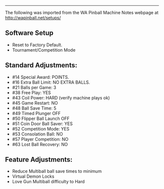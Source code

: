***
The following was imported from the WA Pinball Machine Notes webpage at http://wapinball.net/setups/
## Software Setup
-   Reset to Factory Default.
-   Tournament/Competition Mode
## Standard Adjustments:
-   #14 Special Award: POINTS.
-   #16 Extra Ball Limit: NO EXTRA BALLS.
-   #21 Balls per Game: 3
-   #38 Free Play: YES
-   #43 Coil Power: HARD (verify machine plays ok)
-   #45 Game Restart: NO
-   #48 Ball Save Time: 5
-   #49 Timed Plunger OFF
-   #50 Flipper Ball Launch OFF
-   #51 Coin Door Ball Saver: YES
-   #52 Competition Mode: YES
-   #53 Consolation Ball: NO
-   #57 Player Competition: NO
-   #63 Lost Ball Recovery: NO
## Feature Adjustments:
-   Reduce Multiball ball save times to minimum
-   Virtual Demon Locks
-   Love Gun Multiball difficulty to Hard
